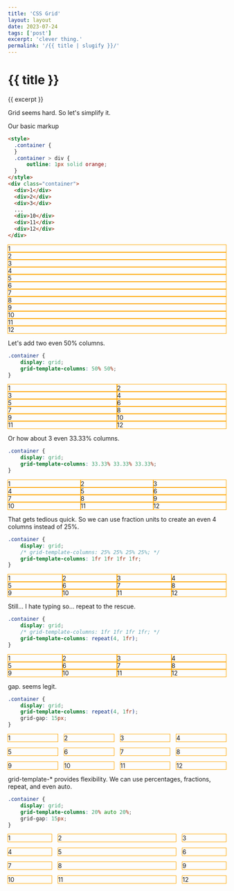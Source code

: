 ```yaml
---
title: 'CSS Grid'
layout: layout
date: 2023-07-24
tags: ['post']
excerpt: 'clever thing.'
permalink: '/{{ title | slugify }}/'
---
```


<style>
	.container > div {
		outline: 1px solid orange;
	}
	.two > .container {
		display: grid;
		grid-template-columns: 50% 50%;
	}
	.three > .container {
		display: grid;
		grid-template-columns: 33.33% 33.33% 33.33%;
	}

	.four > .container {
		display: grid;
		grid-template-columns: 1fr 1fr 1fr 1fr;
	}

	.five > .container {
		display: grid;
		grid-template-columns: repeat(4, 1fr);
	}

	.six > .container {
		display: grid;
		grid-template-columns: repeat(4, 1fr);
		grid-gap: 15px;
  }

  .seven .container {
    display: grid;
    grid-template-columns: 20% auto 20%;
    grid-gap: 15px;
  }
</style>

<hgroup>
	<h1>{{ title }}</h1>
	<p>{{ excerpt }}</p>
</hgroup>

Grid seems hard. So let's simplify it.

Our basic markup

```html
<style>
  .container {
  }
  .container > div {
      outline: 1px solid orange;
  }
</style>
<div class="container">
  <div>1</div>
  <div>2</div>
  <div>3</div>
  ...
  <div>10</div>
  <div>11</div>
  <div>12</div>
</div>
```

<div class="ui segment one">
<div class="container">
  <div>1</div>
  <div>2</div>
  <div>3</div>
  <div>4</div>
  <div>5</div>
  <div>6</div>
  <div>7</div>
  <div>8</div>
  <div>9</div>
  <div>10</div>
  <div>11</div>
  <div>12</div>
</div>
</div>

Let's add two even 50% columns.

```css
.container {
    display: grid;
    grid-template-columns: 50% 50%;
}
```

<div class="ui segment two">
<div class="container">
  <div>1</div>
  <div>2</div>
  <div>3</div>
  <div>4</div>
  <div>5</div>
  <div>6</div>
  <div>7</div>
  <div>8</div>
  <div>9</div>
  <div>10</div>
  <div>11</div>
  <div>12</div>
</div>
</div>

Or how about 3 even 33.33% columns.

```css
.container {
    display: grid;
    grid-template-columns: 33.33% 33.33% 33.33%;
}
```

<div class="ui segment three">
<div class="container">
<div>1</div>
  <div>2</div>
  <div>3</div>
  <div>4</div>
  <div>5</div>
  <div>6</div>
  <div>7</div>
  <div>8</div>
  <div>9</div>
  <div>10</div>
  <div>11</div>
  <div>12</div>
</div>
</div>

That gets tedious quick. So we can use fraction units to create an even 4 columns instead of 25%.

```css
.container {
    display: grid;
    /* grid-template-columns: 25% 25% 25% 25%; */
    grid-template-columns: 1fr 1fr 1fr 1fr;
}
```

<div class="ui segment four">
<div class="container">
  <div>1</div>
  <div>2</div>
  <div>3</div>
  <div>4</div>
  <div>5</div>
  <div>6</div>
  <div>7</div>
  <div>8</div>
  <div>9</div>
  <div>10</div>
  <div>11</div>
  <div>12</div>
</div>
</div>

Still... I hate typing so... repeat to the rescue.

```css
.container {
    display: grid;
    /* grid-template-columns: 1fr 1fr 1fr 1fr; */
    grid-template-columns: repeat(4, 1fr);
}
```

<div class="ui segment five">
<div class="container">
<div>1</div>
  <div>2</div>
  <div>3</div>
  <div>4</div>
  <div>5</div>
  <div>6</div>
  <div>7</div>
  <div>8</div>
  <div>9</div>
  <div>10</div>
  <div>11</div>
  <div>12</div>
</div>
</div>

gap. seems legit.

```css
.container {
    display: grid;
    grid-template-columns: repeat(4, 1fr);
    grid-gap: 15px;
}
```

<div class="ui segment six">
<div class="container">
<div>1</div>
  <div>2</div>
  <div>3</div>
  <div>4</div>
  <div>5</div>
  <div>6</div>
  <div>7</div>
  <div>8</div>
  <div>9</div>
  <div>10</div>
  <div>11</div>
  <div>12</div>
</div>
</div>


grid-template-* provides flexibility.  We can use percentages, fractions, repeat, and even auto.


```css
.container {
    display: grid;
    grid-template-columns: 20% auto 20%;
    grid-gap: 15px;
}
```

<div class="ui segment seven">
<div class="container">
<div>1</div>
  <div>2</div>
  <div>3</div>
  <div>4</div>
  <div>5</div>
  <div>6</div>
  <div>7</div>
  <div>8</div>
  <div>9</div>
  <div>10</div>
  <div>11</div>
  <div>12</div>
</div>
</div>
